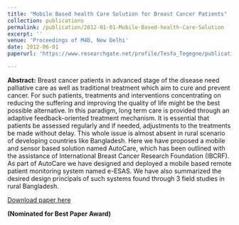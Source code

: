 ```yaml
---
title: "Mobile Based health Care Solution for Breast Cancer Patients"
collection: publications
permalink: /publication/2012-01-01-Mobile-Based-health-Care-Solution
excerpt: ''
venue: 'Proceedings of M4D, New Delhi'
date: 2012-06-01
paperurl: 'https://www.researchgate.net/profile/Tesfa_Tegegne/publication/241880474_Is_mHealth_Viable_to_Ethiopia_an_Empirical_Study/links/00b4953b56b3022606000000.pdf#page=40'

---
```


**Abstract:**  Breast cancer patients in advanced stage of the disease need palliative care as well as traditional treatment which aim to cure and prevent cancer. For such patients, treatments and interventions concentrating on reducing the suffering and improving the quality of life might be the best possible alternative. In this paradigm, long term care is provided through an adaptive feedback-oriented treatment mechanism. It is essential that patients be assessed regularly and if needed, adjustments to the treatments be made without delay. This whole issue is almost absent in rural scenario of developing countries like Bangladesh. Here we have proposed a mobile and sensor based solution named AutoCare, which has been outlined with the assistance of International Breast Cancer Research Foundation (IBCRF). As part of AutoCare we have designed and deployed a mobile based remote patient monitoring system named e-ESAS. We have also summarized the desired design principals of such systems found through 3 field studies in rural Bangladesh.

  [Download paper here](http://ferdaus.github.io/files/M4D.pdf)       
  
  **(Nominated for Best Paper Award)**